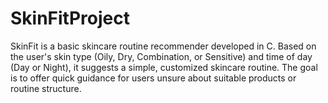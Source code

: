 # SkinFitProject
SkinFit is a basic skincare routine recommender developed in C. Based on the user's skin type (Oily, Dry, Combination, or Sensitive) and time of day (Day or Night), it suggests a simple, customized skincare routine. The goal is to offer quick guidance for users unsure about suitable products or routine structure.
